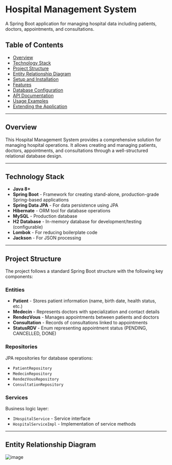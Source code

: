 # Hospital Management System

A Spring Boot application for managing hospital data including patients, doctors, appointments, and consultations.

## Table of Contents

- [Overview](#overview)
- [Technology Stack](#technology-stack)
- [Project Structure](#project-structure)
- [Entity Relationship Diagram](#entity-relationship-diagram)
- [Setup and Installation](#setup-and-installation)
- [Features](#features)
- [Database Configuration](#database-configuration)
- [API Documentation](#api-documentation)
- [Usage Examples](#usage-examples)
- [Extending the Application](#extending-the-application)

---

## Overview

This Hospital Management System provides a comprehensive solution for managing hospital operations. It allows creating and managing patients, doctors, appointments, and consultations through a well-structured relational database design.

---

## Technology Stack

- **Java 8+**
- **Spring Boot** - Framework for creating stand-alone, production-grade Spring-based applications
- **Spring Data JPA** - For data persistence using JPA
- **Hibernate** - ORM tool for database operations
- **MySQL** - Production database
- **H2 Database** - In-memory database for development/testing (configurable)
- **Lombok** - For reducing boilerplate code
- **Jackson** - For JSON processing

---

## Project Structure

The project follows a standard Spring Boot structure with the following key components:

### Entities

- **Patient** - Stores patient information (name, birth date, health status, etc.)
- **Medecin** - Represents doctors with specialization and contact details
- **RendezVous** - Manages appointments between patients and doctors
- **Consultation** - Records of consultations linked to appointments
- **StatusRDV** - Enum representing appointment status (PENDING, CANCELLED, DONE)

### Repositories

JPA repositories for database operations:

- `PatientRepository`
- `MedecinRepository`
- `RendezVousRepository`
- `ConsultationRepository`

### Services

Business logic layer:

- `IHospitalService` - Service interface
- `HospitalServiceImpl` - Implementation of service methods

---

## Entity Relationship Diagram

![image](https://github.com/user-attachments/assets/712030bb-1603-4deb-91a3-eae6e985adea)
